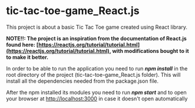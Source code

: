 # tic-tac-toe-game_React.js

This project is about a basic Tic Tac Toe game created using React library.

**NOTE!!: The project is an inspiration from the documentation of React.js found here: [https://reactjs.org/tutorial/tutorial.html](https://reactjs.org/tutorial/tutorial.html), with modifications bought to it to make it better.**

In order to be able to run the application you need to run ***npm install*** in the root directory
of the project (tic-tac-toe-game_React.js folder). This will install all the dependencies
needed from the package.json file.

After the npm installed its modules you need to run ***npm start*** and to open your browser
at [http://localhost:3000](http://localhost:3000) in case it doesn't open automatically
